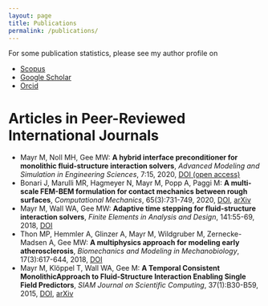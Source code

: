 ```yaml
---
layout: page
title: Publications
permalink: /publications/
---
```


For some publication statistics, please see my author profile on
- [Scopus](https://www.scopus.com/authid/detail.uri?origin=resultslist&authorId=56533415400&zone=)
- [Google Scholar](https://scholar.google.de/citations?user=-U3wAecAAAAJ&hl=de)
- [Orcid](https://orcid.org/0000-0002-2780-1233)

# Articles in Peer-Reviewed International Journals

- Mayr M, Noll MH, Gee MW:
**A hybrid interface preconditioner for monolithic fluid-structure interaction solvers**,
_Advanced Modeling and Simulation in Engineering Sciences_,
7:15, 2020,
[DOI (open access)](https://doi.org/10.1186/s40323-020-00150-9)
- Bonari J, Marulli MR, Hagmeyer N, Mayr M, Popp A, Paggi M:
**A multi-scale FEM-BEM formulation for contact mechanics between rough surfaces**,
_Computational Mechanics_,
65(3):731-749, 2020,
[DOI](https://doi.org/10.1007/s00466-019-01791-3),
[arXiv](https://arxiv.org/abs/1911.10812)
- Mayr M, Wall WA, Gee MW:
**Adaptive time stepping for fluid-structure interaction solvers**,
_Finite Elements in Analysis and Design_,
141:55-69, 2018,
[DOI](https://doi.org/10.1016/j.finel.2017.12.002)
- Thon MP, Hemmler A, Glinzer A, Mayr M, Wildgruber M, Zernecke-Madsen A, Gee MW:
**A multiphysics approach for modeling early atherosclerosis**,
_Biomechanics and Modeling in Mechanobiology_,
17(3):617-644, 2018,
[DOI](https://doi.org/10.1007/s10237-017-0982-7)
- Mayr M, Klöppel T, Wall WA, Gee M:
**A Temporal Consistent MonolithicApproach to Fluid-Structure Interaction Enabling Single Field Predictors**,
_SIAM Journal on Scientific Computing_,
37(1):B30-B59, 2015,
[DOI](http://dx.doi.org/10.1137/140953253),
[arXiv](https://arxiv.org/abs/1608.05570)
